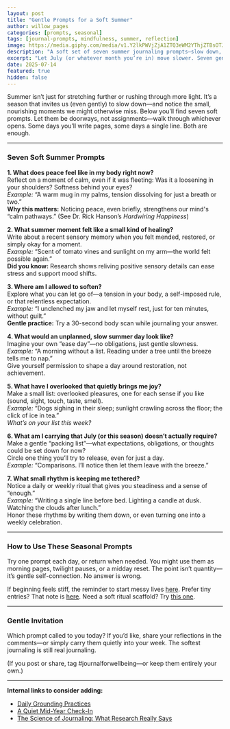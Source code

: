 ```yaml
---
layout: post
title: "Gentle Prompts for a Soft Summer"
author: willow_pages
categories: [prompts, seasonal]
tags: [journal-prompts, mindfulness, summer, reflection]
image: https://media.giphy.com/media/v1.Y2lkPWVjZjA1ZTQ3eWM2YThjZTBsOTJ3a29tYzRzMjJiemN2YWZxNjZudzZ3YWx5MjJ3aiZlcD12MV9naWZzX3NlYXJjaCZjdD1n/3o7buiEVyi9GAXgzw4/giphy.gif
description: "A soft set of seven summer journaling prompts—slow down, notice small healings, and meet yourself with gentleness."
excerpt: "Let July (or whatever month you’re in) move slower. Seven gentle summer prompts for presence and quiet self-connection."
date: 2025-07-14
featured: true
hidden: false
---
```


Summer isn’t just for stretching further or rushing through more light. It’s a season that invites us (even gently) to slow down—and notice the small, nourishing moments we might otherwise miss. Below you’ll find seven soft prompts. Let them be doorways, not assignments—walk through whichever opens. Some days you’ll write pages, some days a single line. Both are enough.

---

### Seven Soft Summer Prompts

**1. What does peace feel like in my body right now?**  
Reflect on a moment of calm, even if it was fleeting: Was it a loosening in your shoulders? Softness behind your eyes?  
_Example:_ “A warm mug in my palms, tension dissolving for just a breath or two.”  
**Why this matters:** Noticing peace, even briefly, strengthens our mind's “calm pathways.” (See Dr. Rick Hanson’s *Hardwiring Happiness*)

**2. What summer moment felt like a small kind of healing?**  
Write about a recent sensory memory when you felt mended, restored, or simply okay for a moment.  
_Example:_ “Scent of tomato vines and sunlight on my arm—the world felt possible again.”  
**Did you know:** Research shows reliving positive sensory details can ease stress and support mood shifts.

**3. Where am I allowed to soften?**  
Explore what you can let go of—a tension in your body, a self-imposed rule, or that relentless expectation.  
_Example:_ “I unclenched my jaw and let myself rest, just for ten minutes, without guilt.”  
**Gentle practice:** Try a 30-second body scan while journaling your answer.

**4. What would an unplanned, slow summer day look like?**  
Imagine your own “ease day”—no obligations, just gentle slowness.  
_Example:_ “A morning without a list. Reading under a tree until the breeze tells me to nap.”  
Give yourself permission to shape a day around restoration, not achievement.

**5. What have I overlooked that quietly brings me joy?**  
Make a small list: overlooked pleasures, one for each sense if you like (sound, sight, touch, taste, smell).  
_Example:_ “Dogs sighing in their sleep; sunlight crawling across the floor; the click of ice in tea.”  
_What’s on your list this week?_

**6. What am I carrying that July (or this season) doesn’t actually require?**  
Make a gentle “packing list”—what expectations, obligations, or thoughts could be set down for now?  
Circle one thing you’ll try to release, even for just a day.  
_Example:_ “Comparisons. I’ll notice then let them leave with the breeze.”

**7. What small rhythm is keeping me tethered?**  
Notice a daily or weekly ritual that gives you steadiness and a sense of “enough.”  
_Example:_ “Writing a single line before bed. Lighting a candle at dusk. Watching the clouds after lunch.”  
Honor these rhythms by writing them down, or even turning one into a weekly celebration.

---

### How to Use These Seasonal Prompts

Try one prompt each day, or return when needed. You might use them as morning pages, twilight pauses, or a midday reset. The point isn’t quantity—it’s gentle self-connection. No answer is wrong.

If beginning feels stiff, the reminder to start messy lives [here](/start-where-you-are/). Prefer tiny entries? That note is [here](/a-few-lines-a-day/). Need a soft ritual scaffold? Try [this one](/journaling-ritual/).

---

### Gentle Invitation

Which prompt called to you today? If you’d like, share your reflections in the comments—or simply carry them quietly into your week. The softest journaling is still real journaling.

(If you post or share, tag #journalforwellbeing—or keep them entirely your own.)

---

**Internal links to consider adding:**  
- [Daily Grounding Practices](/daily-grounding-practices/)  
- [A Quiet Mid-Year Check-In](/a-quiet-mid-year-check-in/)  
- [The Science of Journaling: What Research Really Says](/journaling-science-benefits/)

